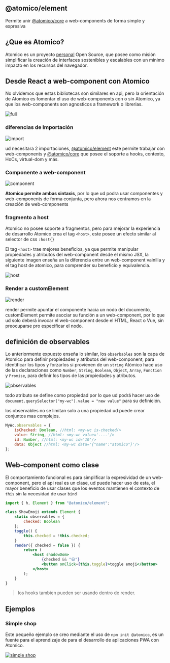 ## @atomico/element

Permite unir [@atomico/core](https://github.com/atomicojs/core) a web-components de forma simple y expresiva

## ¿Que es Atomico?

Atomico es un proyecto [personal](https://github.com/uppercod) Open Source, que posee como misión simplificar la creación de interfaces sostenibles y escalables con un mínimo impacto en los recursos del navegador.

## Desde React a web-component con Atomico

No olvidemos que estas bibliotecas son similares en api, pero la orientación de Atomico es fomentar el uso de web-components con o sin Atomico, ya que los web-components son agnosticos a framework o librerias.

![full](https://res.cloudinary.com/dz0i8dmpt/image/upload/v1557340605/github/atomico-element/full.png)

### diferencias de Importación

![import](https://res.cloudinary.com/dz0i8dmpt/image/upload/v1557340605/github/atomico-element/import.png)

ud necesitara 2 importaciones, [@atomico/element](https://github.com/atomicojs/element) este permite trabajar con web-components y [@atomico/core](https://github.com/atomicojs/core) que posee el soporte a hooks, contexto, HoCs, virtual-dom y más.

### Componente a web-component

![component](https://res.cloudinary.com/dz0i8dmpt/image/upload/v1557340605/github/atomico-element/component.png)

**Atomico permite ambas sintaxis**, por lo que ud podra usar componentes y web-components de forma conjunta, pero ahora nos centramos en la creación de web-components

### fragmento a host

Atomico no posee soporte a fragmentos, pero para mejorar la experiencia de desarrollo Atomico crea el tag `<host>`, este posee un efecto similar al selector de css `:host{}`

El tag `<host>` trae mejores beneficios, ya que permite manipular propiedades y atributos del web-component desde el mismo JSX, la siguiente imagen enseña un la diferencia entre un web-component vainilla y el tag host de atomico, para comprender su beneficio y equivalencia.

![host](https://res.cloudinary.com/dz0i8dmpt/image/upload/v1557340605/github/atomico-element/host.png)

### Render a customElement

![render](https://res.cloudinary.com/dz0i8dmpt/image/upload/v1557340605/github/atomico-element/render.png)

render permite apuntar el componente hacia un nodo del documento, customElement permite asociar su función a un web-component, por lo que ud solo deberá invocar el web-component desde el HTML, React o Vue, sin preocuparse pro especificar el nodo.

## definición de observables

Lo anteriormente expuesto enseña lo similar, los `obserbables` son la capa de Atomico para definir propiedades y atributos del web-component, para identificar los tipos y forzarlos si provienen de un `string` Atómico hace uso de las declaraciones como `Number`, `String`, `Boolean`, `Object`, `Array`, `Function` y `Promise`, para definir los tipos de las propiedades y atributos.

![observables](https://res.cloudinary.com/dz0i8dmpt/image/upload/v1557340605/github/atomico-element/observables.png)

todo atributo se define como propiedad por lo que ud podrá hacer uso de `document.querySelector("my-wc").value = "new value"` para su definición.

los observables no se limitan solo a una propiedad ud puede crear conjuntos mas complejos.

```js
MyWc.observables = {
	isChecked: Boolean, //html: <my-wc is-checked/>
	value: String, //html: <my-wc value='....'/>
	id: Number, //html: <my-wc id='10'/>
	data: Object //html: <my-wc data='{"name":"atomico"}'/>
};
```

## Web-component como clase

El comportamiento funcional es para simplificar la expresividad de un web-component, pero el api real es un clase, ud puede hacer uso de esta, el mayor beneficio de usar clases que los eventos mantienen el contexto de `this` sin la necesidad de usar `bind`

```jsx
import { h, Element } from "@atomico/element";

class ShowEmoji extends Element {
	static observables = {
		checked: Boolean
	};
	toggle() {
		this.checked = !this.checked;
	}
	render({ checked = false }) {
		return (
			<host shadowDom>
				{checked && "😃"}
				<button onClick={this.toggle}>toggle emoji</button>
			</host>
		);
	}
}
```

> los hooks tambien pueden ser usando dentro de render.

## Ejemplos

### Simple shop

Este pequeño ejemplo se creo mediante el uso de `npm init @atomico`, es un fuente para el aprendizaje de para el desarrollo de aplicaciones PWA con Atomico.

[![simple shop](https://res.cloudinary.com/dz0i8dmpt/image/upload/v1557340605/github/simple-shop.png)](https://atomicojs.github.io/examples/atomico-store/public/)
